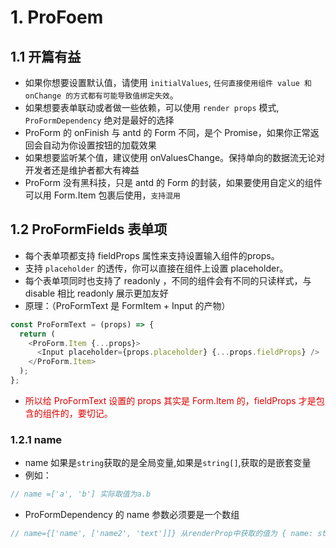 # 1. ProFoem
## 1.1 开篇有益
* 如果你想要设置默认值，请使用 ```initialValues```, ```任何直接使用组件 value 和 onChange 的方式都有可能导致值绑定失效```。
* 如果想要表单联动或者做一些依赖，可以使用 ```render props``` 模式, ```ProFormDependency``` 绝对是最好的选择
* ProForm 的 onFinish 与 antd 的 Form 不同，是个 Promise，如果你正常返回会自动为你设置按钮的加载效果
* 如果想要监听某个值，建议使用 onValuesChange。保持单向的数据流无论对开发者还是维护者都大有裨益
* ProForm 没有黑科技，只是 antd 的 Form 的封装，如果要使用自定义的组件可以用 Form.Item 包裹后使用，```支持混用```

## 1.2 ProFormFields 表单项
* 每个表单项都支持 fieldProps 属性来支持设置输入组件的props。
* 支持 ```placeholder``` 的透传，你可以直接在组件上设置 placeholder。
* 每个表单项同时也支持了 readonly ，不同的组件会有不同的只读样式，与 disable 相比 readonly 展示更加友好
* 原理：（ProFormText 是 FormItem + Input 的产物）
```js
const ProFormText = (props) => {
  return (
    <ProForm.Item {...props}>
      <Input placeholder={props.placeholder} {...props.fieldProps} />
    </ProForm.Item>
  );
};
```
* <font color="#dd0000">所以给 ProFormText 设置的 props 其实是 Form.Item 的，fieldProps 才是包含的组件的，要切记。</font><br /> 
### 1.2.1 name
* name 如果是```string```获取的是全局变量,如果是```string[]```,获取的是嵌套变量
* 例如：
```js
// name =['a', 'b'] 实际取值为a.b
```
* ProFormDependency 的 name 参数必须要是一个数组
```js
// name={['name', ['name2', 'text']]} 从renderProp中获取的值为 { name: string,name2: { text:string } }
```